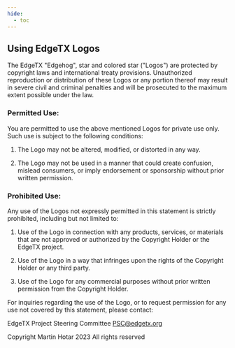 ```yaml
---
hide:
  - toc
---
```


## Using EdgeTX Logos

The EdgeTX "Edgehog", star and colored star ("Logos") are protected by copyright laws and international treaty provisions. Unauthorized reproduction or distribution of these Logos or any portion thereof may result in severe civil and criminal penalties and will be prosecuted to the maximum extent possible under the law.

### Permitted Use:
You are permitted to use the above mentioned Logos for private use only. Such use is subject to the following conditions:

1. The Logo may not be altered, modified, or distorted in any way.

2. The Logo may not be used in a manner that could create confusion, mislead consumers, or imply endorsement or sponsorship without prior written permission.

### Prohibited Use:
Any use of the Logos not expressly permitted in this statement is strictly prohibited, including but not limited to:

1. Use of the Logo in connection with any products, services, or materials that are not approved or authorized by the Copyright Holder or the EdgeTX project.

2. Use of the Logo in a way that infringes upon the rights of the Copyright Holder or any third party.

3. Use of the Logo for any commercial purposes without prior written permission from the Copyright Holder.

For inquiries regarding the use of the Logo, or to request permission for any use not covered by this statement, please contact:

EdgeTX Project Steering Committee
PSC@edgetx.org

Copyright Martin Hotar 2023
All rights reserved